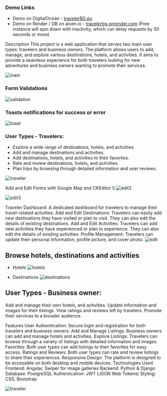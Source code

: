 ### Demo Links

- Demo on DigitalOcean - <a href="https://travelerbg.eu/" target="_blank">travelerBG.eu</a>
- Demo on Render / DB on aiven.io - <a href="https://travelerbg.onrender.com/" target="_blank">travelerbg.onrender.com</a>    (Free instance will spin down with inactivity, which can delay requests by 50 seconds or more)

Description
This project is a web application that serves two main user types: travelers and business owners. The platform allows users to add, manage, and explore various destinations, hotels, and activities. It aims to provide a seamless experience for both travelers looking for new adventures and business owners wanting to promote their services.

![main](https://github.com/user-attachments/assets/91a8260f-427b-4f2b-9658-9d2de4cf6996)


### Form Validations
![validation](https://github.com/user-attachments/assets/cb827009-2bd6-49fa-be3a-88b11633443e)

### Toasts notifications for success or error
![toast](https://github.com/user-attachments/assets/fb3373c6-3b28-4cb7-bbd2-944ee94fbf06)




### User Types - Travelers:

- Explore a wide range of destinations, hotels, and activities.
- Add and manage destinations and activities.
- Add destinations, hotels, and activities to their favorites.
- Rate and review destinations, hotels, and activities.
- Plan trips by browsing through detailed information and user reviews.

![traveler](https://github.com/user-attachments/assets/715ffa35-9a8f-4113-814b-ae1f84a42961)

Add and Edit Forms with Google Map and CKEditor 5 
![edit2](https://github.com/user-attachments/assets/001fd88d-97cf-4011-8340-f84705dd0e9e)

![edit3](https://github.com/user-attachments/assets/ba0dae6a-ed3c-49b6-b51a-adc081555006)




Traveler Dashboard: 
  A dedicated dashboard for travelers to manage their travel-related activities.
  Add and Edit Destinations: Travelers can easily add new destinations they have visited or plan to visit. They can also edit the details of existing destinations.
  Add and Edit Activities: Travelers can add new activities they have experienced or plan to experience. They can also edit the details of existing activities.
  Profile Management: Travelers can update their personal information, profile picture, and cover photo.
![edit](https://github.com/user-attachments/assets/b5171331-860e-40a9-b0ae-35d2830efde6)


## Browse hotels, destinations and activities
- Hotels
  ![hotels](https://github.com/user-attachments/assets/9ce47b3a-ffe1-41b1-bbca-2ba3b1204895)

- Destinations
  ![destinations](https://github.com/user-attachments/assets/353dd9fc-481d-472b-b44d-2b94a44c2d99)


## User Types - Business owner:

Add and manage their own  hotels, and activities.
Update information and images for their listings.
View ratings and reviews left by travelers.
Promote their services to a broader audience.


Features
User Authentication: Secure login and registration for both travelers and business owners.
Add and Manage Listings: Business owners can add and manage hotels and activities.
Explore Listings: Travelers can browse through a variety of listings with detailed information and images.
Favorites: Both user types  can add listings to their favorites for easy access.
Ratings and Reviews: Both user types can rate and review listings to share their experiences.
Responsive Design: The platform is designed to be accessible on both desktop and mobile devices.
Technologies Used
Frontend: Angular, Swiper for image galleries
Backend: Python & Django
Database: PostgreSQL
Authentication: JWT (JSON Web Tokens)
Styling: CSS, Bootstrap

![traveler](https://github.com/user-attachments/assets/8b130d4e-20a3-4718-a740-afd637fab9a1)
